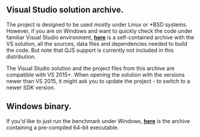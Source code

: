 ## Visual Studio solution archive. ##

The project is designed to be used mostly under Linux or *BSD systems. However, if you are on Windows and want to quickly check the code under familiar Visual Studio environment, [**here**](https://glebnovodran.github.io/roam/roam_bench_vs.zip) is a self-contained archive with the VS solution, all the sources, data files and dependencies needed to build the code. But note that QJS support is currently not included in this distribution.

The Visual Studio solution and the project files from this archive are compatible with VS 2015+. When opening the solution with the versions newer than VS 2015, it might ask you to update the project - to switch to a newer SDK version.

## Windows binary. ##
If you'd like to just run the benchmark under Windows, [**here**](https://glebnovodran.github.io/roam/roam_bench_exe_x64.zip) is the archive containing a pre-compiled 64-bit executable.